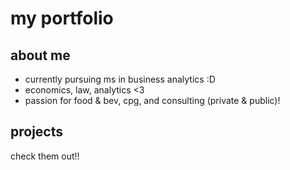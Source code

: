 # my portfolio

## about me
- currently pursuing ms in business analytics :D
- economics, law, analytics <3
- passion for food & bev, cpg, and consulting (private & public)! 

## projects
check them out!!